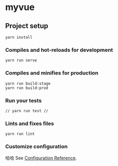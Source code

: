 # myvue

## Project setup
```
yarn install
```

### Compiles and hot-reloads for development
```
yarn run serve
```

### Compiles and minifies for production
```
yarn run build:stage
yarn run build:prod
```

### Run your tests
```
// yarn run test //
```

### Lints and fixes files
```
yarn run lint
```

### Customize configuration
哈哈
See [Configuration Reference](https://cli.vuejs.org/config/).
